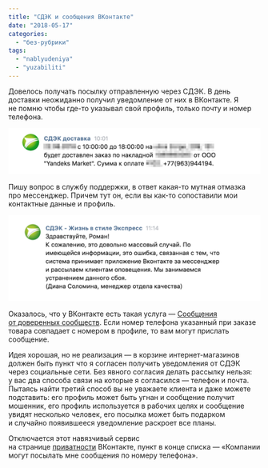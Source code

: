 ```yaml
---
title: "СДЭК и сообщения ВКонтакте"
date: "2018-05-17"
categories: 
  - "без-рубрики"
tags: 
  - "nablyudeniya"
  - "yuzabiliti"
---
```


Довелось получать посылку отправленную через СДЭК. В день доставки неожиданно получил уведомление от них в ВКонтакте. Я не помню чтобы где-то указывал свой профиль, только почту и номер телефона.

![](images/cdek-vkontakte-lg.png)

Пишу вопрос в службу поддержки, в ответ какая-то мутная отмазка про мессенджер. Причем тут он, если вы как-то сопоставили мои контактные данные и профиль.

![](images/otvet-cdek-vk-lg.png)

Оказалось, что у ВКонтакте есть такая услуга — [Сообщения от доверенных сообществ](https://vk.me/products/notify/). Если номер телефона указанный при заказе товара совпадает с номером в профиле, то вам могут прислать сообщение.

Идея хорошая, но не реализация — в корзине интернет-магазинов должен быть пункт что я согласен получить уведомления от СДЭК через социальные сети. Без явного согласия делать рассылку нельзя: у вас два способа связи на которые я согласился — телефон и почта. Пытаясь найти третий способ вы не уважаете клиента и даже можете подставить: его профиль может быть угнан и сообщение получит мошенник, его профиль используется в рабочих целях и сообщение увидят несколько человек, его посылка может быть подарком и случайно появившееся уведомление раскроет все планы.

Отключается этот навязчивый сервис на странице [приватности](https://vk.com/settings?act=privacy) ВКонтакте, пункт в конце списка — «Компании могут посылать мне сообщения по номеру телефона».
